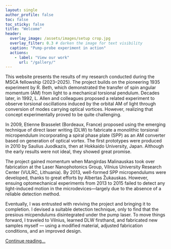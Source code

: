 ```yaml
---
layout: single
author_profile: false
toc: false
toc_sticky: false
title: "Welcome"
header:
  overlay_image: /assets/images/setup crop.jpg
  overlay_filter: 0.3 # darken the image for text visibility
  caption: "Pump-probe experiment in action"
  actions:
    - label: "View our work"
      url: "/gallery/"
---
```


This website presents the results of my research conducted during the MSCA fellowship (2023–2025). The project builds on the pioneering 1935 experiment by R. Beth, which demonstrated the transfer of spin angular momentum (AM) from light to a mechanical torsional pendulum. Decades later, in 1992, L. Allen and colleagues proposed a related experiment to observe torsional oscillations induced by the orbital AM of light through conversion of modes carrying optical vortices. However, realizing that concept experimentally proved to be quite challenging.

In 2009, Etienne Brasselet (Bordeaux, France) proposed using the emerging technique of direct laser writing (DLW) to fabricate a monolithic torsional micropendulum incorporating a spiral phase plate (SPP) as an AM converter based on generation of optical vortex. The first prototypes were produced in 2010 by Saulius Juodkazis, then at Hokkaido University, Japan. Although the early results were not ideal, they showed great promise.

The project gained momentum when Mangirdas Malinauskas took over fabrication at the Laser Nanophotonics Group, Vilnius University Research Center (VULRC, Lithuania). By 2013, well-formed SPP micropendulums were developed, thanks to great efforts by Albertas Žukauskas. However, ensuing optomechanical experiments from 2013 to 2015 failed to detect any light-induced motion in the microdevices—largely due to the absence of a reliable detection method.

Eventually, I was entrusted with reviving the project and bringing it to completion. I devised a suitable detection technique, only to find that the presious micpendulums disintegrated under the pump laser. To move things forward, I traveled to Vilnius, learned DLW firsthand, and fabricated new samples myself — using a modified material, adjusted fabrication conditions, and an improved design.

[Continue reading...](/research/)
